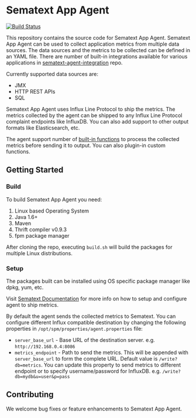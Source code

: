 # Sematext App Agent

[![Build Status](https://travis-ci.org/sematext/sematext-agent-java.svg?branch=master)](https://travis-ci.org/sematext/sematext-agent-java)

This repository contains the source code for Sematext App Agent. Sematext App Agent can be used to collect application 
metrics from multiple data sources. The data sources and the metrics to be collected can be defined in an YAML file.
There are number of built-in integrations available for various applications in 
[sematext-agent-integration](https://github.com/sematext/sematext-agent-integrations) repo.

Currently supported data sources are:
* JMX
* HTTP REST APIs
* SQL

Sematext App Agent uses Influx Line Protocol to ship the metrics. The metrics collected by the agent can be shipped to
any Influx Line Protocol complaint endpoints like InfluxDB. You can also add support to other output formats like Elasticsearch, etc.

The agent support number of [built-in functions](/docs/built-in-functions.md) to process the collected metrics before 
sending it to output. You can also plugin-in custom functions. 

## Getting Started

### Build
To build Sematext App Agent you need: 

1) Linux based Operating System 
2) Java 1.6+
3) Maven 
4) Thrift compiler v0.9.3
5) fpm package manager

After cloning the repo, executing `build.sh` will build the packages for multiple Linux distributions.

### Setup
The packages built can be installed using OS specific package manager like dpkg, yum, etc. 

Visit [Sematext Documentation](https://sematext.com/docs/monitoring/spm-client/) for more info on how to setup and 
configure agent to ship metrics.

By default the agent sends the collected metrics to Sematext. You can configure different Influx compatible destination
by changing the following properties in `/opt/spm/properties/agent.properties` file:

* `server_base_url` - Base URL of the destination server. e.g. `http://192.168.0.4:8086`
* `metrics_endpoint` - Path to send the metrics. This will be appended with `server_base_url` to form the complete URL.
    Default value is `/write?db=metrics`. You can update this property to send metrics to different endpoint 
    or to specify username/password for InfluxDB. e.g. `/write?db=mydb&u=user&p=pass`
    
## Contributing
We welcome bug fixes or feature enhancements to Sematext App Agent.



